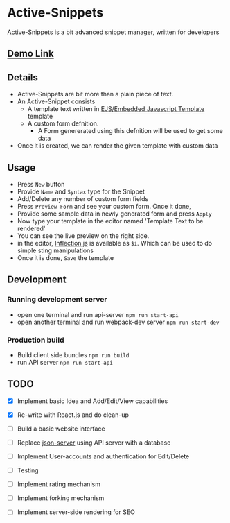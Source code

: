 # Active-Snippets 
Active-Snippets is a bit advanced snippet manager, written for developers

## [Demo Link](http://templates2-harish2704.rhcloud.com/)

## Details

* Active-Snippets are bit more than a plain piece of text.
* An Active-Snippet consists 
    - A template text written in [EJS/Embedded Javascript Template](http://ejs.co/) template
    - A custom form defnition.
        * A Form genererated using this defnition will be used to get some data
* Once it is created, we can render the given template with custom data

## Usage

* Press `New` button
* Provide `Name` and `Syntax` type for the Snippet
* Add/Delete any number of custom form fields
* Press `Preview Form` and see your custom form. Once it done, 
* Provide some sample data in newly generated form and press `Apply`
* Now type your template in the editor named 'Template Text to be rendered'
* You can see the live preview on the right side.
* in the editor, [Inflection.js](http://inflection.readthedocs.io/en/latest/) is available as `$i`. Which can be used to do simple sting manipulations
* Once it is done, `Save` the template

## Development

### Running development server

* open one terminal and run api-server `npm run start-api`
* open another terminal and run webpack-dev server `npm run start-dev`

### Production build

* Build client side bundles `npm run build`
* run API server `npm run start-api`

## TODO
- [x] Implement basic Idea and Add/Edit/View capabilities
- [x] Re-write with React.js and do clean-up 
- [ ] Build a basic website interface 
- [ ] Replace [json-server](https://github.com/typicode/json-server) using API server with a database
- [ ] Implement User-accounts and authentication for Edit/Delete
- [ ] Testing
- [ ] Implement rating mechanism
- [ ] Implement forking mechanism
- [ ] Implement server-side rendering for SEO

